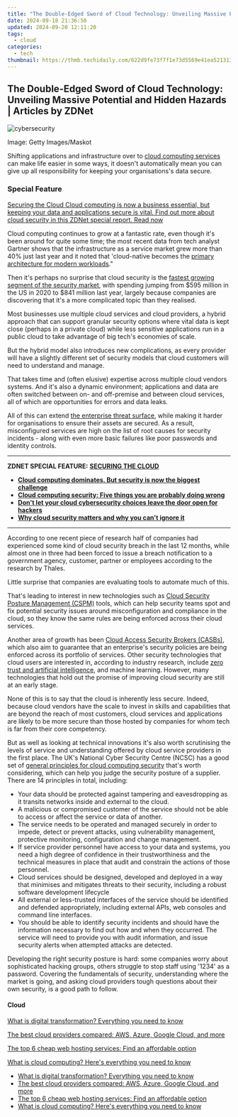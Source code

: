 ```yaml
---
title: "The Double-Edged Sword of Cloud Technology: Unveiling Massive Potential and Hidden Hazards | Articles by ZDNet"
date: 2024-09-18 21:36:50
updated: 2024-09-20 12:11:20
tags:
  - cloud
categories:
  - tech
thumbnail: https://thmb.techidaily.com/622d9fe73f7f1e73d5569e41ea521313a670d1c14e23661bf478ad1eace74e43.jpg
---
```


## The Double-Edged Sword of Cloud Technology: Unveiling Massive Potential and Hidden Hazards | Articles by ZDNet

![cybersecurity](https://www.zdnet.com/a/img/resize/f3758344cfc3b553b6c1dc8b8376fe1e789edc47/2022/06/14/813e27e4-8d61-4608-abc6-6a0d5833d1cc/cybersecurity.jpg?auto=webp&width=1280)

Image: Getty Images/Maskot

Shifting applications and infrastructure over to [cloud computing services](https://www.zdnet.com/article/what-is-cloud-computing-everything-you-need-to-know-about-the-cloud/) can make life easier in some ways, it doesn't automatically mean you can give up all responsibility for keeping your organisations's data secure.

### Special Feature

[Securing the Cloud Cloud computing is now a business essential, but keeping your data and applications secure is vital. Find out more about cloud security in this ZDNet special report.  Read now](https://www.zdnet.com/topic/securing-the-cloud/)

Cloud computing continues to grow at a fantastic rate, even though it's been around for quite some time; the most recent data from tech analyst Gartner shows that the infrastructure as a service market grew more than 40% just last year and it noted that 'cloud-native becomes the [primary architecture for modern workloads](https://www.gartner.com/en/newsroom/press-releases/2022-06-02-gartner-says-worldwide-iaas-public-cloud-services-market-grew-41-percent-in-2021)."

Then it's perhaps no surprise that cloud security is the [fastest growing segment of the security market](https://www.gartner.com/en/newsroom/press-releases/2021-05-17-gartner-forecasts-worldwide-security-and-risk-managem), with spending jumping from $595 million in the US in 2020 to $841 million last year, largely because companies are discovering that it's a more complicated topic than they realised.

Most businesses use multiple cloud services and cloud providers, a hybrid approach that can support granular security options where vital data is kept close (perhaps in a private cloud) while less sensitive applications run in a public cloud to take advantage of big tech's economies of scale. 

But the hybrid model also introduces new complications, as every provider will have a slightly different set of security models that cloud customers will need to understand and manage.

That takes time and (often elusive) expertise across multiple cloud vendors systems. And it's also a dynamic environment; applications and data are often switched between on- and off-premise and between cloud services, all of which are opportunities for errors and data leaks. 

All of this can extend [the enterprise threat surface](https://www.zdnet.com/article/seven-tech-security-trends-heading-your-way-now/), while making it harder for organisations to ensure their assets are secured. As a result, misconfigured services are high on the list of root causes for security incidents - along with even more basic failures like poor passwords and identity controls. 

---

**ZDNET SPECIAL FEATURE:** [**SECURING THE CLOUD**](https://www.zdnet.com/topic/securing-the-cloud/#link=%7B%22role%22:%22standard%22,%22href%22:%22https://www.zdnet.com/topic/securing-the-cloud/%22,%22target%22:%22%22,%22absolute%22:%22%22,%22linkText%22:%22SECURING%20THE%20CLOUD%22%7D)

* [**Cloud computing dominates. But security is now the biggest challenge**](https://www.zdnet.com/article/cloud-computing-dominates-but-security-is-now-its-biggest-challenge/#link=%7B%22role%22:%22standard%22,%22href%22:%22https://www.zdnet.com/article/cloud-computing-dominates-but-security-is-now-its-biggest-challenge/%22,%22target%22:%22%5Fblank%22,%22absolute%22:%22%22,%22linkText%22:%22%3Cstrong%3ECloud%20computing%20dominates.%20But%20security%20is%20now%20the%20biggest%20challenge%3C/strong%3E%22%7D)
* [**Cloud computing security: Five things you are probably doing wrong**](https://www.zdnet.com/article/cloud-computing-security-five-things-you-are-probably-doing-wrong/#link=%7B%22role%22:%22standard%22,%22href%22:%22https://www.zdnet.com/article/cloud-computing-security-five-things-you-are-probably-doing-wrong/%22,%22target%22:%22%5Fblank%22,%22absolute%22:%22%22,%22linkText%22:%22%3Cstrong%3ECloud%20computing%20security:%20Five%20things%20you%20are%20probably%20doing%20wrong%3C/strong%3E%22%7D)
* [**Don't let your cloud cybersecurity choices leave the door open for hackers**](https://www.zdnet.com/article/dont-let-your-cloud-cybersecurity-choices-leave-the-door-open-for-hackers/#link=%7B%22role%22:%22standard%22,%22href%22:%22https://www.zdnet.com/article/dont-let-your-cloud-cybersecurity-choices-leave-the-door-open-for-hackers/%22,%22target%22:%22%5Fblank%22,%22absolute%22:%22%22,%22linkText%22:%22%3Cstrong%3EDon't%20let%20your%20cloud%20cybersecurity%20choices%20leave%20the%20door%20open%20for%20hackers%3C/strong%3E%22%7D)
* [**Why cloud security matters and why you can't ignore it**](https://www.zdnet.com/article/why-cloud-security-matters-and-why-you-cant-ignore-it/#link=%7B%22role%22:%22standard%22,%22href%22:%22https://www.zdnet.com/article/why-cloud-security-matters-and-why-you-cant-ignore-it/%22,%22target%22:%22%5Fblank%22,%22absolute%22:%22%22,%22linkText%22:%22%3Cstrong%3EWhy%20cloud%20security%20matters%20and%20why%20you%20can't%20ignore%20it%3C/strong%3E%22%7D)

---

According to one recent piece of research half of companies had experienced some kind of cloud security breach in the last 12 months, while almost one in three had been forced to issue a breach notification to a government agency, customer, partner or employees according to the research by Thales.

Little surprise that companies are evaluating tools to automate much of this.

That's leading to interest in new technologies such as [Cloud Security Posture Management (CSPM)](https://www.zdnet.com/article/cloud-security-a-business-guide-to-essential-tools-and-best-practices/) tools, which can help security teams spot and fix potential security issues around misconfiguration and compliance in the cloud, so they know the same rules are being enforced across their cloud services. 

Another area of growth has been [Cloud Access Security Brokers (CASBs)](https://www.gartner.com/en/information-technology/glossary/cloud-access-security-brokers-casbs), which also aim to guarantee that an enterprise's security policies are being enforced across its portfolio of services. Other security technologies that cloud users are interested in, according to industry research, include [zero trust and artificial intelligence](https://cloudsecurityalliance.org/press-releases/2022/03/10/cloud-security-alliance-issues-expanded-specification-for-the-software-defined-perimeter-sdp/), and machine learning. However, many technologies that hold out the promise of improving cloud security are still at an early stage.

None of this is to say that the cloud is inherently less secure. Indeed, because cloud vendors have the scale to invest in skills and capabilities that are beyond the reach of most customers, cloud services and applications are likely to be more secure than those hosted by companies for whom tech is far from their core competency. 

But as well as looking at technical innovations it's also worth scrutinising the levels of service and understanding offered by cloud service providers in the first place. The UK's National Cyber Security Centre (NCSC) has a good set of [general principles for cloud computing security](https://www.ncsc.gov.uk/collection/cloud/the-cloud-security-principles) that's worth considering, which can help you judge the security posture of a supplier. There are 14 principles in total, including: 

* Your data should be protected against tampering and eavesdropping as it transits networks inside and external to the cloud.
* A malicious or compromised customer of the service should not be able to access or affect the service or data of another.
* The service needs to be operated and managed securely in order to impede, detect or prevent attacks, using vulnerability management, protective monitoring, configuration and change management.
* If service provider personnel have access to your data and systems, you need a high degree of confidence in their trustworthiness and the technical measures in place that audit and constrain the actions of those personnel.
* Cloud services should be designed, developed and deployed in a way that minimises and mitigates threats to their security, including a robust software development lifecycle
* All external or less-trusted interfaces of the service should be identified and defended appropriately, including external APIs, web consoles and command line interfaces.
* You should be able to identify security incidents and should have the information necessary to find out how and when they occurred. The service will need to provide you with audit information, and issue security alerts when attempted attacks are detected.

Developing the right security posture is hard: some companies worry about sophisticated hacking groups, others struggle to stop staff using '1234' as a password. Covering the fundamentals of security, understanding where the market is going, and asking cloud providers tough questions about their own security, is a good path to follow.

#### Cloud

[​What is digital transformation? Everything you need to know](https://www.zdnet.com/article/what-is-digital-transformation-everything-you-need-to-know-about-how-technology-is-reshaping/ "​What is digital transformation? Everything you need to know")

[The best cloud providers compared: AWS, Azure, Google Cloud, and more](https://www.zdnet.com/article/the-top-cloud-providers-of-2021-aws-microsoft-azure-google-cloud-hybrid-saas/ "The best cloud providers compared: AWS, Azure, Google Cloud, and more")

[The top 6 cheap web hosting services: Find an affordable option](https://www.zdnet.com/article/best-cheap-web-hosting/ "The top 6 cheap web hosting services: Find an affordable option")

[What is cloud computing? Here's everything you need to know](https://www.zdnet.com/article/what-is-cloud-computing-everything-you-need-to-know-about-the-cloud/ "What is cloud computing? Here's everything you need to know")

* [​What is digital transformation? Everything you need to know](https://www.zdnet.com/article/what-is-digital-transformation-everything-you-need-to-know-about-how-technology-is-reshaping/ "​What is digital transformation? Everything you need to know")
* [The best cloud providers compared: AWS, Azure, Google Cloud, and more](https://www.zdnet.com/article/the-top-cloud-providers-of-2021-aws-microsoft-azure-google-cloud-hybrid-saas/ "The best cloud providers compared: AWS, Azure, Google Cloud, and more")
* [The top 6 cheap web hosting services: Find an affordable option](https://www.zdnet.com/article/best-cheap-web-hosting/ "The top 6 cheap web hosting services: Find an affordable option")
* [What is cloud computing? Here's everything you need to know](https://www.zdnet.com/article/what-is-cloud-computing-everything-you-need-to-know-about-the-cloud/ "What is cloud computing? Here's everything you need to know")

<ins class="adsbygoogle"
     style="display:block"
     data-ad-format="autorelaxed"
     data-ad-client="ca-pub-7571918770474297"
     data-ad-slot="1223367746"></ins>



<ins class="adsbygoogle"
     style="display:block"
     data-ad-client="ca-pub-7571918770474297"
     data-ad-slot="8358498916"
     data-ad-format="auto"
     data-full-width-responsive="true"></ins>

